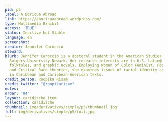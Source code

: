 ```yaml
---
pid: p5
label: A Boricua Abroad
link: https://aboricuaabroad.wordpress.com/
type: Multimedia Exhibit
access: 'TRUE'
status: Inactive but Stable
language: en
screenshot: 
creator: Jennifer Caroccio
steward: 
blurb: Jennifer Caroccio is a doctoral student in the American Studies Program at
  Rutgers-University-Newark. Her research interests are in U.S. Latin@ culture & literature,
  folktales, and graphic novels. Employing Women of Color Feminist, Postcolonial,
  and Critical Race theories, she examines issues of racial identity and misogyny
  in Caribbean and Caribbean-American texts.
credit_person: Roopika Risam
credit_twitter: "@roopikarisam"
notes: 
order: '04'
layout: caridischo_item
collection: caridischo
thumbnail: img/derivatives/simple/p5/thumbnail.jpg
full: img/derivatives/simple/p5/full.jpg
---
```


